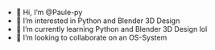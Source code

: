 - 👋 Hi, I’m @Paule-py
- 👀 I’m interested in Python and Blender 3D Design
- 🌱 I’m currently learning Python and Blender 3D Design lol
- 💞️ I’m looking to collaborate on an OS-System

